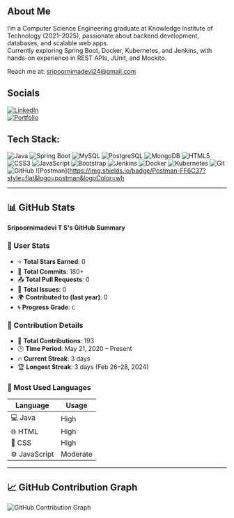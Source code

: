 ## About Me  
I’m a Computer Science Engineering graduate at Knowledge Institute of Technology (2021–2025), passionate about backend development, databases, and scalable web apps.  
Currently exploring Spring Boot, Docker, Kubernetes, and Jenkins, with hands-on experience in REST APIs, JUnit, and Mockito.

 Reach me at: sripoornimadevi24@gmail.com  

## Socials
[![LinkedIn](https://img.shields.io/badge/LinkedIn-0A66C2?style=flat-square&logo=linkedin&logoColor=white)](https://www.linkedin.com/in/sripoornimadevi)  
[![Portfolio](https://img.shields.io/badge/Portfolio-000000?style=flat-square&logo=githubpages&logoColor=white)](https://sripoornimadevi24.wixsite.com/my-site)  

## Tech Stack:

![Java](https://img.shields.io/badge/Java-007396?style=flat&logo=java&logoColor=white)
![Spring Boot](https://img.shields.io/badge/Spring%20Boot-6DB33F?style=flat&logo=springboot&logoColor=white)
![MySQL](https://img.shields.io/badge/MySQL-4479A1?style=flat&logo=mysql&logoColor=white)
![PostgreSQL](https://img.shields.io/badge/PostgreSQL-336791?style=flat&logo=postgresql&logoColor=white)
![MongoDB](https://img.shields.io/badge/MongoDB-47A248?style=flat&logo=mongodb&logoColor=white)
![HTML5](https://img.shields.io/badge/HTML5-E34F26?style=flat&logo=html5&logoColor=white)
![CSS3](https://img.shields.io/badge/CSS3-1572B6?style=flat&logo=css3&logoColor=white)
![JavaScript](https://img.shields.io/badge/JavaScript-F7DF1E?style=flat&logo=javascript&logoColor=black)
![Bootstrap](https://img.shields.io/badge/Bootstrap-7952B3?style=flat&logo=bootstrap&logoColor=white)
![Jenkins](https://img.shields.io/badge/Jenkins-D24939?style=flat&logo=jenkins&logoColor=white)
![Docker](https://img.shields.io/badge/Docker-2496ED?style=flat&logo=docker&logoColor=white)
![Kubernetes](https://img.shields.io/badge/Kubernetes-326CE5?style=flat&logo=kubernetes&logoColor=white)
![Git](https://img.shields.io/badge/Git-F05032?style=flat&logo=git&logoColor=white)
![GitHub](https://img.shields.io/badge/GitHub-181717?style=flat&logo=github&logoColor=white)
![Postman](https://img.shields.io/badge/Postman-FF6C37?style=flat&logo=postman&logoColor=wh

---

## 📊 GitHub Stats  
**Sripoornimadevi T S's GitHub Summary**

### 🔹 User Stats
- ⭐ **Total Stars Earned**: 0  
- 🔁 **Total Commits**: 180+  
- 📤 **Total Pull Requests**: 0  
- 🐞 **Total Issues**: 0  
- 🌍 **Contributed to (last year)**: 0  
- 🌀 **Progress Grade**: `C`

### 🔸 Contribution Details
- 📅 **Total Contributions**: 193  
- 🕒 **Time Period**: May 21, 2020 – Present  
- 🔥 **Current Streak**: 3 days  
- 🏆 **Longest Streak**: 3 days (Feb 26–28, 2024)

### 🔸 Most Used Languages
| Language        | Usage     |
|----------------|-----------|
| 💻 Java         | High      |
| 🌐 HTML         | High      |
| 🎨 CSS          | High      |
| ⚙️ JavaScript   | Moderate  |

---

## 📈 GitHub Contribution Graph  
![GitHub Contribution Graph](https://github-readme-activity-graph.cyclic.app/graph?username=sripoornimadevi1&theme=github-dark)

